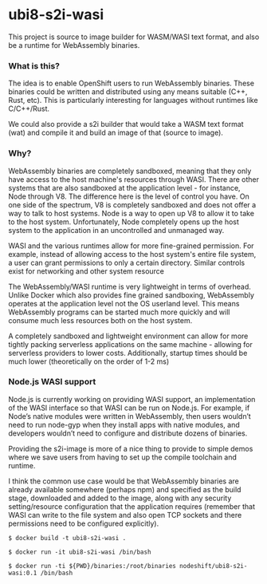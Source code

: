 # ubi8-s2i-wasi
This project is source to image builder for WASM/WASI text format, and also be a runtime
for WebAssembly binaries. 

### What is this?
The idea is to enable OpenShift users to run WebAssembly binaries. These 
binaries could be written and distributed using any means suitable (C++, Rust, 
etc). This is particularly interesting for languages without runtimes like 
C/C++/Rust.

We could also provide a s2i builder that would take a WASM text format (wat)
and compile it and build an image of that (source to image).

### Why?
WebAssembly binaries are completely sandboxed, meaning that they only have 
access to the host machine's resources through WASI. There are other systems 
that are also sandboxed at the application level - for instance, Node through 
V8. The difference here is the level of control you have. On one side of the 
spectrum, V8 is completely sandboxed and does not offer a way to talk to host 
systems. Node is a way to open up V8 to allow it to take to the host system.
Unfortunately, Node completely opens up the host system to the application in 
an uncontrolled and unmanaged way.

WASI and the various runtimes allow for more fine-grained permission. For 
example, instead of allowing access to the host system's entire file system, 
a user can grant permissions to only a certain directory. Similar controls 
exist for networking and other system resource

The WebAssembly/WASI runtime is very lightweight in terms of overhead. Unlike 
Docker which also provides fine grained sandboxing, WebAssembly operates at the
application level not the OS userland level. This means WebAssembly programs 
can be started much more quickly and will consume much less resources both on 
the host system.

A completely sandboxed and lightweight environment can allow for more tightly
packing serverless applications on the same machine - allowing for serverless
providers to lower costs. Additionally, startup times should be much lower (theoretically on the order of 1-2 ms)

### Node.js WASI support
Node.js is currently working on providing WASI support, an implementation
of the WASI interface so that WASI can be run on Node.js. 
For example, if Node’s native modules were written in WebAssembly, then users
wouldn’t need to run node-gyp when they install apps with native modules, and
developers wouldn’t need to configure and distribute dozens of binaries.

Providing the s2i-image is more of a nice thing to provide to simple demos where
we save users from having to set up the compile toolchain and runtime.

I think the common use case would be that WebAssembly binaries are already 
available somewhere (perhaps npm) and specified as the build stage, downloaded
and added to the image, along with any security setting/resource configuration
that the application requires (remember that WASI can write to the file system
and also open TCP sockets and there permissions need to be configured explicitly).

```console
$ docker build -t ubi8-s2i-wasi .
```

```console
$ docker run -it ubi8-s2i-wasi /bin/bash

$ docker run -ti ${PWD}/binaries:/root/binaries nodeshift/ubi8-s2i-wasi:0.1 /bin/bash
```

